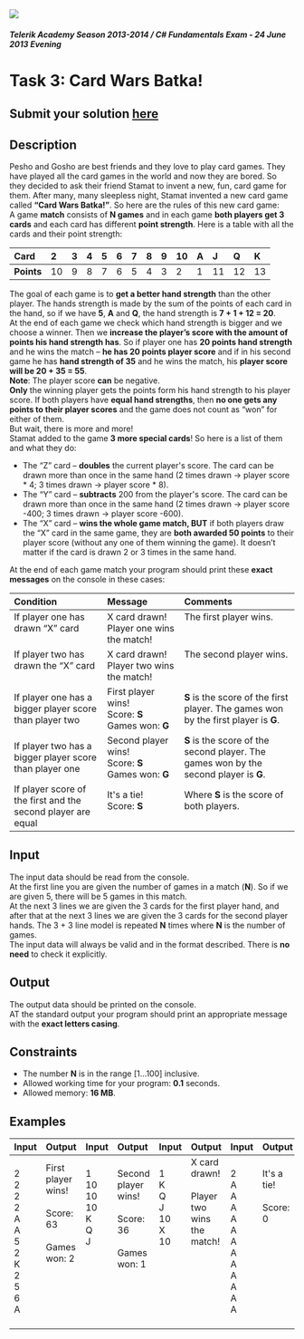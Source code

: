 ﻿<img src="https://raw.githubusercontent.com/TelerikAcademy/Common/master/logos/telerik-header-logo.png" />

#### _Telerik Academy Season 2013-2014 / C# Fundamentals Exam - 24 June 2013 Evening_

# Task 3: Card Wars Batka!

## Submit your solution [here](http://bgcoder.com/Contests/Practice/Index/93#2)

## Description   

Pesho and Gosho are best friends and they love to play card games. They have played all the card games in the world and now they are bored. So they decided to ask their friend Stamat to invent a new, fun, card game for them. After many, many sleepless night, Stamat invented a new card game called **“Card Wars Batka!”**. So here are the rules of this new card game:  
A game **match** consists of **N games** and in each game **both players get 3 cards** and each card has different **point strength**. Here is a table with all the cards and their point strength:  

|Card|2|3|4|5|6|7|8|9|10|A|J|Q|K|
|:-|:-|:-|:-|:-|:-|:-|:-|:-|:-|:-|:-|:-|:-|
|**Points**|10|9|8|7|6|5|4|3|2|1|11|12|13|

The goal of each game is to **get a better hand strength** than the other player. The hands strength is made by the sum of the points of each card in the hand, so if we have **5**, **A** and **Q**, the hand strength is
**7 + 1 + 12 = 20**.  
At the end of each game we check which hand strength is bigger and we choose a winner. Then we **increase the player’s score with the amount of points his hand strength has**. So if player one has **20 points hand strength** and he wins the match – **he has 20 points player score** and if in his second game he has **hand strength of 35** and he wins the match, his **player score will be 20 + 35 = 55**.  
**Note**: The player score **can** be negative.  
**Only** the winning player gets the points form his hand strength to his player score. If both players have **equal hand strengths**, then **no one gets any points to their player scores** and the game does not count as “won” for either of them.  
But wait, there is more and more!  
Stamat added to the game **3 more special cards**! So here is a list of them and what they do:  
- The “Z” card – **doubles** the current player's score. The card can be drawn more than once in the same hand (2 times drawn → player score * 4; 3 times drawn → player score * 8).
- The “Y” card – **subtracts** 200 from the player's score. The card can be drawn more than once in the same hand (2 times drawn → player score -400; 3 times drawn → player score -600).
- The “X” card – **wins the whole game match, BUT** if both players draw the “X” card in the same game, they are **both awarded 50 points** to their player score (without any one of them winning the game). It doesn’t matter if the card is drawn 2 or 3 times in the same hand.  

At the end of each game match your program should print these **exact messages** on the console in these cases:

|Condition|Message|Comments|
|:-------------|:--------------|:-------------|
|If player one has drawn “X” card<br/><br/>|X card drawn! Player one wins the match!|The first player wins.<br/><br/><br/>|
|If player two has drawn the “X” card<br/><br/>|X card drawn! Player two wins the match!|The second player wins.<br/><br/><br/>|
|If player one has a bigger player score than player two|First player wins!<br/>Score: **S**<br/>Games won: **G**|**S** is the score of the first player. The games won by the first player is **G**.|
|If player two has a bigger player score than player one|Second player wins!<br/>Score: **S**<br/>Games won: **G**|**S** is the score of the second player. The games won by the second player is **G**.|
|If player score of the first and the second player are equal|It's a tie!<br/>Score: **S**<br/><br/>|Where **S** is the score of both players.<br/><br/>|

## Input  

The input data should be read from the console.  
At the first line you are given the number of games in a match (**N**). So if we are given 5, there will be 5 games in this match.  
At the next 3 lines we are given the 3 cards for the first player hand, and after that at the next 3 lines we are given the 3 cards for the second player hands. The 3 + 3 line model is repeated **N** times where **N** is the number of games.  
The input data will always be valid and in the format described. There is **no need** to check it explicitly.  

## Output

The output data should be printed on the console.  
AT the standard output your program should print an appropriate message with the **exact letters casing**.

## Constraints

- The number **N** is in the range [1…100] inclusive.
- Allowed working time for your program: **0.1** seconds.
- Allowed memory: **16 MB**.

## Examples

|Input|Output|Input|Output|Input|Output|Input|Output|
|:-------------|:--------------|:-------------|:--------------|:-------------|:--------------|:-------------|:--------------|
|2<br/>2<br/>2<br/>2<br/>A<br/>A<br/>5<br/>2<br/>K<br/>2<br/>5<br/>6<br/>A|First player wins!<br/><br/>Score: 63<br/><br/>Games won: 2<br/><br/><br/><br/><br/><br/>|1<br/>10<br/>10<br/>10<br/>K<br/>Q<br/>J<br/><br/><br/><br/><br/><br/><br/>|Second <br/>player wins!<br/><br/>Score: 36<br/><br/>Games won: 1<br/><br/><br/><br/><br/>|1<br/>K<br/>Q<br/>J<br/>10<br/>X<br/>10<br/><br/><br/><br/><br/><br/><br/>|X card drawn!<br/><br/>Player two wins the match!<br/><br/><br/><br/><br/><br/><br/><br/>|2<br/>A<br/>A<br/>A<br/>A<br/>A<br/>A<br/>A<br/>A<br/>A<br/>A<br/>A<br/>A|It's a tie!<br/><br/>Score: 0<br/><br/><br/><br/><br/><br/><br/><br/><br/>|












